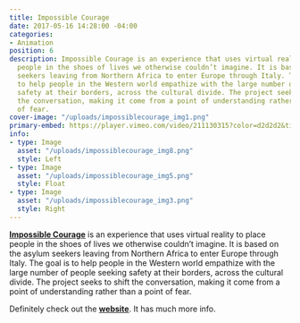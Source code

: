 ```yaml
---
title: Impossible Courage
date: 2017-05-16 14:28:00 -04:00
categories:
- Animation
position: 6
description: Impossible Courage is an experience that uses virtual reality to place
  people in the shoes of lives we otherwise couldn’t imagine. It is based on the asylum
  seekers leaving from Northern Africa to enter Europe through Italy. The goal is
  to help people in the Western world empathize with the large number of people seeking
  safety at their borders, across the cultural divide. The project seeks to shift
  the conversation, making it come from a point of understanding rather than a point
  of fear.
cover-image: "/uploads/impossiblecourage_img1.png"
primary-embed: https://player.vimeo.com/video/211130315?color=d2d2d2&title=0&byline=0&portrait=0
info:
- type: Image
  asset: "/uploads/impossiblecourage_img8.png"
  style: Left
- type: Image
  asset: "/uploads/impossiblecourage_img5.png"
  style: Float
- type: Image
  asset: "/uploads/impossiblecourage_img3.png"
  style: Right
---
```


[**Impossible Courage**](https://www.impossiblecourage.com/) is an experience that uses virtual reality to place people in the shoes of lives we otherwise couldn’t imagine. It is based on the asylum seekers leaving from Northern Africa to enter Europe through Italy. The goal is to help people in the Western world empathize with the large number of people seeking safety at their borders, across the cultural divide. The project seeks to shift the conversation, making it come from a point of understanding rather than a point of fear.

Definitely check out the [**website**](https://www.impossiblecourage.com/). It has much more info.
